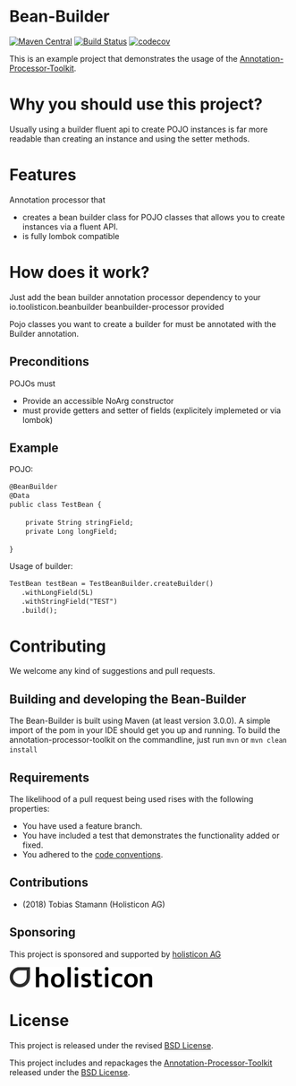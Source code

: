 # Bean-Builder

[![Maven Central](https://maven-badges.herokuapp.com/maven-central/io.toolisticon.spiap/bean-builder/badge.svg)](https://maven-badges.herokuapp.com/maven-central/io.toolisticon.beanuilder/beanbuilder-parent)
[![Build Status](https://travis-ci.org/toolisticon/bean-builder.svg?branch=master)](https://travis-ci.org/toolisticon/bean-builder)
[![codecov](https://codecov.io/gh/toolisticon/bean-builder/branch/master/graph/badge.svg)](https://codecov.io/gh/toolisticon/bean-builder)

This is an example project that demonstrates the usage of the [Annotation-Processor-Toolkit](https://github.com/holisticon/annotation-processor-toolkit).

# Why you should use this project?

Usually using a builder fluent api to create POJO instances is far more readable than creating an instance and using the setter methods.

# Features
Annotation processor that

- creates a bean builder class for POJO classes that allows you to create instances via a fluent API.
- is fully lombok compatible

# How does it work?

Just add the bean builder annotation processor dependency to your
	<dependencies>
	    <!-- must be on provided scope since it is just needed at compile time -->
	    <dependency>
	        <groupId>io.toolisticon.beanbuilder</groupId>
	        <artifactId>beanbuilder-processor</artifactId>
	        <scope>provided</scope>
	    </dependency>
	</dependencies>

Pojo classes you want to create a builder for must be annotated with the Builder annotation.

## Preconditions

POJOs must

- Provide an accessible NoArg constructor
- must provide getters and setter of fields (explicitely implemeted or via lombok)


## Example

POJO:

    @BeanBuilder
    @Data
    public class TestBean {
    
        private String stringField;
        private Long longField;
    
    }
    
Usage of builder:
   
    TestBean testBean = TestBeanBuilder.createBuilder()
       .withLongField(5L)
       .withStringField("TEST")
       .build(); 
    

# Contributing

We welcome any kind of suggestions and pull requests.

## Building and developing the Bean-Builder

The Bean-Builder is built using Maven (at least version 3.0.0).
A simple import of the pom in your IDE should get you up and running. To build the annotation-processor-toolkit on the commandline, just run `mvn` or `mvn clean install`

## Requirements

The likelihood of a pull request being used rises with the following properties:

- You have used a feature branch.
- You have included a test that demonstrates the functionality added or fixed.
- You adhered to the [code conventions](http://www.oracle.com/technetwork/java/javase/documentation/codeconvtoc-136057.html).

## Contributions

- (2018) Tobias Stamann (Holisticon AG)

## Sponsoring

This project is sponsored and supported by [holisticon AG](http://www.holisticon.de/)

![Holisticon AG](/holisticon-logo.png)

# License

This project is released under the revised [BSD License](LICENSE).

This project includes and repackages the [Annotation-Processor-Toolkit](https://github.com/holisticon/annotation-processor-toolkit) released under the  [BSD License](/3rdPartyLicenses/annotation-processor-toolkit/LICENSE.txt).
